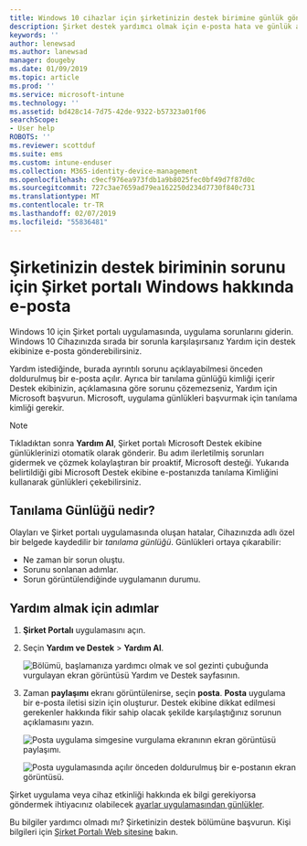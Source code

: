 ```yaml
---
title: Windows 10 cihazlar için şirketinizin destek birimine günlük gönderme | Microsoft Docs
description: Şirket destek yardımcı olmak için e-posta hata ve günlük ayrıntıları uygulama sorunlarını düzeltme
keywords: ''
author: lenewsad
ms.author: lanewsad
manager: dougeby
ms.date: 01/09/2019
ms.topic: article
ms.prod: ''
ms.service: microsoft-intune
ms.technology: ''
ms.assetid: bd428c14-7d75-42de-9322-b57323a01f06
searchScope:
- User help
ROBOTS: ''
ms.reviewer: scottduf
ms.suite: ems
ms.custom: intune-enduser
ms.collection: M365-identity-device-management
ms.openlocfilehash: c9ecf976ea973fdb1a9b8025fec0bf49d7f87d0c
ms.sourcegitcommit: 727c3ae7659ad79ea162250d234d7730f840c731
ms.translationtype: MT
ms.contentlocale: tr-TR
ms.lasthandoff: 02/07/2019
ms.locfileid: "55836481"
---
```

# <a name="email-your-company-support-about-problem-from-company-portal-for-windows"></a>Şirketinizin destek biriminin sorunu için Şirket portalı Windows hakkında e-posta

Windows 10 için Şirket portalı uygulamasında, uygulama sorunlarını giderin. Windows 10 Cihazınızda sırada bir sorunla karşılaşırsanız Yardım için destek ekibinize e-posta gönderebilirsiniz. 

Yardım istediğinde, burada ayrıntılı sorunu açıklayabilmesi önceden doldurulmuş bir e-posta açılır. Ayrıca bir tanılama günlüğü kimliği içerir Destek ekibinizin, açıklamasına göre sorunu çözemezseniz, Yardım için Microsoft başvurun. Microsoft, uygulama günlükleri başvurmak için tanılama kimliği gerekir.   


> [!Note]       
> Tıkladıktan sonra **Yardım Al**, Şirket portalı Microsoft Destek ekibine günlüklerinizi otomatik olarak gönderir. Bu adım ilerletilmiş sorunları gidermek ve çözmek kolaylaştıran bir proaktif, Microsoft desteği. Yukarıda belirtildiği gibi Microsoft Destek ekibine e-postanızda tanılama Kimliğini kullanarak günlükleri çekebilirsiniz.  

## <a name="what-is-a-diagnostic-log"></a>Tanılama Günlüğü nedir?

Olayları ve Şirket portalı uygulamasında oluşan hatalar, Cihazınızda adlı özel bir belgede kaydedilir bir _tanılama günlüğü_. Günlükleri ortaya çıkarabilir:  
* Ne zaman bir sorun oluştu.  
* Sorunu sonlanan adımlar.  
* Sorun görüntülendiğinde uygulamanın durumu.   

## <a name="steps-to-get-help"></a>Yardım almak için adımlar  

1. **Şirket Portalı** uygulamasını açın.
2. Seçin **Yardım ve Destek** > **Yardım Al**.  

   ![Bölümü, başlamanıza yardımcı olmak ve sol gezinti çubuğunda vurgulayan ekran görüntüsü Yardım ve Destek sayfasının.](./media/1812_UCP_Help_Support_Get_Help_Logs.png)    

3. Zaman **paylaşımı** ekranı görüntülenirse, seçin **posta**. **Posta** uygulama bir e-posta iletisi sizin için oluşturur. Destek ekibine dikkat edilmesi gerekenler hakkında fikir sahip olacak şekilde karşılaştığınız sorunun açıklamasını yazın.  

   ![Posta uygulama simgesine vurgulama ekranının ekran görüntüsü paylaşımı.](./media/1811_Mail_Logs_Windows_CPapp.png)  


   ![Posta uygulamasında açılır önceden doldurulmuş bir e-postanın ekran görüntüsü.](./media/1811_Get_Help_Email_Windows_CPapp.png)  

Şirket uygulama veya cihaz etkinliği hakkında ek bilgi gerekiyorsa göndermek ihtiyacınız olabilecek [ayarlar uygulamasından günlükler](send-logs-to-your-it-admin-settings-windows.md).  

Bu bilgiler yardımcı olmadı mı? Şirketinizin destek bölümüne başvurun. Kişi bilgileri için [Şirket Portalı Web sitesine](https://go.microsoft.com/fwlink/?linkid=2010980) bakın.  
